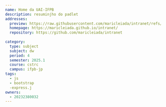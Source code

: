 ```yaml
---
name: Home da UAI-IFPB
description: resuminjho do padlet
addresses:
  preview: https://raw.githubusercontent.com/maricleiada/intranet/refs/heads/main/Preview.png
  homepage: https://maricleiada.github.io/intranet/
  repository: https://github.com/maricleiada/intranet
  
category:
  type: subject
  subject: dw
  period: 4
  semester: 2025.1
  course: cstrc
  campus: ifpb-jp
tags:
  - js
  - bootstrap
  -express.j
owners:
  - 20232380032
---
```

